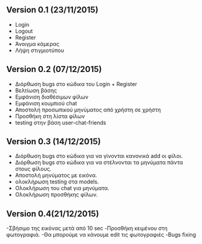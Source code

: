 ## Version 0.1 (23/11/2015)
 - Login
 - Logout
 - Register
 - Άνοιγμα κάμερας
 - Λήψη στιγμιοτύπου


## Version 0.2 (07/12/2015)
 - Διόρθωση bugs στο κώδικα του Login + Register
 - Βελτίωση βάσης
 - Εμφάνιση διαθέσιμων φίλων
 - Εμφάνιση κουμπιού chat
 - Αποστολή προσωπικού μηνύματος από χρήστη σε χρήστη
 - Προσθήκη στη λίστα φίλων
 - testing στην βάση user-chat-friends
 
## Version 0.3 (14/12/2015)
 - Διόρθωση bugs στο κώδικα για να γίνονται κανονικά add οι φίλοι.
 - Διόρθωση bugs στο κώδικα για να στέλνονται τα μηνύματα πάντα στους φίλους.
 - Aποστολή μηνύματος με εικόνα.
 - ολοκλήρωση  testing στα models.
 - Ολοκλήρωση του chat για μηνύματα.
 - Ολοκλήρωση προσθήκης φίλων.
 

## Version 0.4(21/12/2015)
-Σβήσιμο της εικόνας μετά από 10 sec
-Προσθήκη κειμένου στη φωτογραφιά.
-Θα μπορούμε να κάνουμε edit τις φωτογραφιές
-Bugs fixing


 
 
